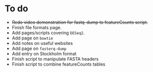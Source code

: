 # To do

- ~~Redo video demonstration for fastq-dump to featureCounts script.~~
- Finish file formats page.
- Add pages/scripts covering `DESeq2`.
- Add page on `bowtie`
- Add notes on useful websites
- Add page on `fasterq-dump`
- Add entry on Stockholm format
- Finish script to manipulate FASTA headers
- Finish script to combine featureCounts tables
